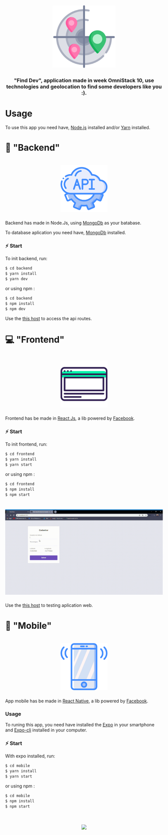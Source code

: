 <h1 align="center">
    <img src="./assets/scan.svg" width="200px" />
</h1>

<h3 align="center">
    "Find Dev", application made in week OmniStack 10, 
    use technologies and geolocation to find some developers like you :).
</h3>

# Usage

To use this app you need have, [Node.js](https://nodejs.org/en/) installed and/or [Yarn](https://yarnpkg.com/lang/en/) installed.

# 💾 "Backend"

<h1 align="center">
    <img src="./assets/api.svg" width="150px" />
</h1>

Backend has made in Node.Js, using [MongoDb](https://www.mongodb.com/) as your batabase.

To database aplication you need have, [MongoDb](https://www.mongodb.com/) installed.

### ⚡️ Start

To init backend, run:

```bash
$ cd backend
$ yarn install
$ yarn dev
```

or using npm :

```bash
$ cd backend
$ npm install
$ npm dev
```

Use the [this host](http://localhost:3001) to access the api routes.

# 💻 "Frontend"

<h1 align="center">
    <img src="./assets/browser.svg" width="150px" />
</h1>

Frontend has be made in [React Js](https://pt-br.reactjs.org/), a lib powered by [Facebook](https://developers.facebook.com/?locale=pt_BR).

### ⚡️ Start

To init frontend, run:

```bash
$ cd frontend
$ yarn install
$ yarn start
```

or using npm :

```bash
$ cd frontend
$ npm install
$ npm start
```

<h1 align="center">
    <img src="./assets/find-devs.gif" width="800px" />
</h1

Use the [this host](http://localhost:3000) to testing aplication web.

# 📱 "Mobile"

<h1 align="center">
    <img src="./assets/smartphone.svg" width="150px" />
</h1>

App mobile has be made in [React Native](https://facebook.github.io/react-native/), a lib powered by [Facebook](https://developers.facebook.com/?locale=pt_BR).

### Usage

To runing this app, you need have installed the [Expo](https://expo.io/learn) in your smartphone
and [Expo-cli](https://docs.expo.io/versions/latest/get-started/installation/) installed in your computer.

### ⚡️ Start

With expo installed, run:

```bash
$ cd mobile
$ yarn install
$ yarn start
```

or using npm :

```bash
$ cd mobile
$ npm install
$ npm start
```

<h1 align="center">
    <img src="./assets/mobile.gif" height="600px" />
</h1
